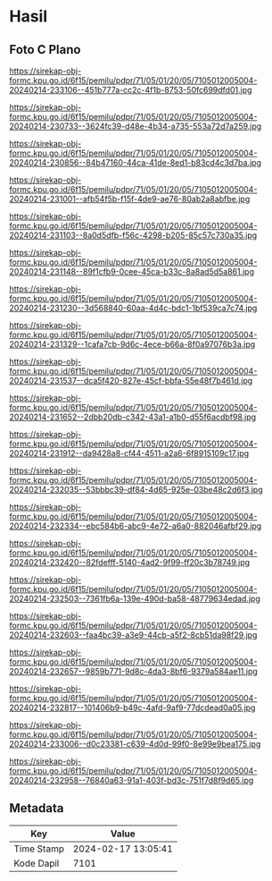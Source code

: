 # Hasil

## Foto C Plano

https://sirekap-obj-formc.kpu.go.id/6f15/pemilu/pdpr/71/05/01/20/05/7105012005004-20240214-233106--451b777a-cc2c-4f1b-8753-50fc699dfd01.jpg

https://sirekap-obj-formc.kpu.go.id/6f15/pemilu/pdpr/71/05/01/20/05/7105012005004-20240214-230733--3624fc39-d48e-4b34-a735-553a72d7a259.jpg

https://sirekap-obj-formc.kpu.go.id/6f15/pemilu/pdpr/71/05/01/20/05/7105012005004-20240214-230856--84b47160-44ca-41de-8ed1-b83cd4c3d7ba.jpg

https://sirekap-obj-formc.kpu.go.id/6f15/pemilu/pdpr/71/05/01/20/05/7105012005004-20240214-231001--afb54f5b-f15f-4de9-ae76-80ab2a8abfbe.jpg

https://sirekap-obj-formc.kpu.go.id/6f15/pemilu/pdpr/71/05/01/20/05/7105012005004-20240214-231103--8a0d5dfb-f56c-4298-b205-85c57c730a35.jpg

https://sirekap-obj-formc.kpu.go.id/6f15/pemilu/pdpr/71/05/01/20/05/7105012005004-20240214-231148--89f1cfb9-0cee-45ca-b33c-8a8ad5d5a861.jpg

https://sirekap-obj-formc.kpu.go.id/6f15/pemilu/pdpr/71/05/01/20/05/7105012005004-20240214-231230--3d568840-60aa-4d4c-bdc1-1bf539ca7c74.jpg

https://sirekap-obj-formc.kpu.go.id/6f15/pemilu/pdpr/71/05/01/20/05/7105012005004-20240214-231329--1cafa7cb-9d6c-4ece-b66a-8f0a97076b3a.jpg

https://sirekap-obj-formc.kpu.go.id/6f15/pemilu/pdpr/71/05/01/20/05/7105012005004-20240214-231537--dca5f420-827e-45cf-bbfa-55e48f7b461d.jpg

https://sirekap-obj-formc.kpu.go.id/6f15/pemilu/pdpr/71/05/01/20/05/7105012005004-20240214-231652--2dbb20db-c342-43a1-a1b0-d55f6acdbf98.jpg

https://sirekap-obj-formc.kpu.go.id/6f15/pemilu/pdpr/71/05/01/20/05/7105012005004-20240214-231912--da9428a8-cf44-4511-a2a6-6f8915109c17.jpg

https://sirekap-obj-formc.kpu.go.id/6f15/pemilu/pdpr/71/05/01/20/05/7105012005004-20240214-232035--53bbbc39-df84-4d65-925e-03be48c2d6f3.jpg

https://sirekap-obj-formc.kpu.go.id/6f15/pemilu/pdpr/71/05/01/20/05/7105012005004-20240214-232334--ebc584b6-abc9-4e72-a6a0-882046afbf29.jpg

https://sirekap-obj-formc.kpu.go.id/6f15/pemilu/pdpr/71/05/01/20/05/7105012005004-20240214-232420--82fdefff-5140-4ad2-9f99-ff20c3b78749.jpg

https://sirekap-obj-formc.kpu.go.id/6f15/pemilu/pdpr/71/05/01/20/05/7105012005004-20240214-232503--7361fb6a-139e-490d-ba58-48779634edad.jpg

https://sirekap-obj-formc.kpu.go.id/6f15/pemilu/pdpr/71/05/01/20/05/7105012005004-20240214-232603--faa4bc39-a3e9-44cb-a5f2-8cb51da98f29.jpg

https://sirekap-obj-formc.kpu.go.id/6f15/pemilu/pdpr/71/05/01/20/05/7105012005004-20240214-232657--9859b771-9d8c-4da3-8bf6-9379a584ae11.jpg

https://sirekap-obj-formc.kpu.go.id/6f15/pemilu/pdpr/71/05/01/20/05/7105012005004-20240214-232817--101406b9-b49c-4afd-9af9-77dcdead0a05.jpg

https://sirekap-obj-formc.kpu.go.id/6f15/pemilu/pdpr/71/05/01/20/05/7105012005004-20240214-233006--d0c23381-c639-4d0d-99f0-8e99e9bea175.jpg

https://sirekap-obj-formc.kpu.go.id/6f15/pemilu/pdpr/71/05/01/20/05/7105012005004-20240214-232958--76840a63-91a1-403f-bd3c-751f7d8f9d65.jpg


## Metadata

| Key        | Value               |
| ---------- | ------------------- |
| Time Stamp | 2024-02-17 13:05:41 |
| Kode Dapil | 7101                |



